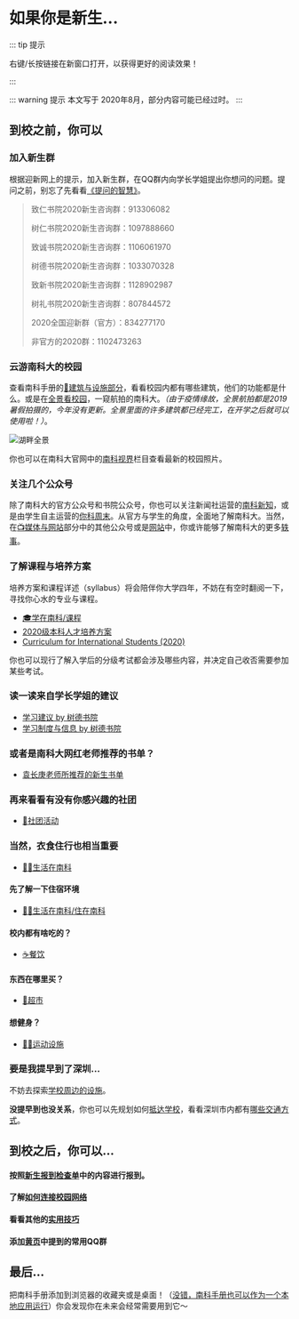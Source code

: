 # 如果你是新生...

::: tip 提示

右键/长按链接在新窗口打开，以获得更好的阅读效果！

:::

::: warning 提示
本文写于 2020年8月，部分内容可能已经过时。
:::


## 到校之前，你可以

### 加入新生群

根据迎新网上的提示，加入新生群，在QQ群内向学长学姐提出你想问的问题。提问之前，别忘了先看看[《提问的智慧》](https://github.com/ryanhanwu/How-To-Ask-Questions-The-Smart-Way/blob/master/README-zh_CN.md)。

> 致仁书院2020新生咨询群：913306082
>
> 树仁书院2020新生咨询群：1097888660
>
> 致诚书院2020新生咨询群：1106061970
>
> 树德书院2020新生咨询群：1033070328
>
> 致新书院2020新生咨询群：1128902987
>
> 树礼书院2020新生咨询群：807844572
>
> 2020全国迎新群（官方）：834277170
>
> 非官方的2020群：1102473263


### 云游南科大的校园

查看南科手册的[🏫建筑与设施部分](/facility/)，看看校园内都有哪些建筑，他们的功能都是什么。或是在[全景看校园](/facility/#全景看校园)，一窥航拍的南科大。*（由于疫情缘故，全景航拍都是2019暑假拍摄的，今年没有更新。全景里面的许多建筑都已经完工，在开学之后就可以使用啦！）*。

![湖畔全景](https://mirrors.sustech.edu.cn/git/sustech-online/sustech-online-ng/-/raw/master/docs/facility/campus-pano.jpg)

你也可以在南科大官网中的[南科视界](https://www.sustech.edu.cn/zh/gallery.html)栏目查看最新的校园照片。

### 关注几个公众号<Badge text="Recommend" type="tip"/>

除了南科大的官方公众号和书院公众号，你也可以关注新闻社运营的[南科新知](/media/#学生组织与社团)，或是由学生自主运营的[你科周末](/media/#微信公众号)。从官方与学生的角度，全面地了解南科大。当然，在[📺媒体与网站](/media/#📺媒体与网站)部分中的其他公众号或是[网站](https://suste.ch/)中，你或许能够了解南科大的更多[轶事](https://sustc.wiki/%E7%89%B9%E6%AE%8A:%E6%89%80%E6%9C%89%E9%A1%B5%E9%9D%A2?from=&to=&namespace=0&hideredirects=1)。

### 了解课程与培养方案

培养方案和课程详述（syllabus）将会陪伴你大学四年，不妨在有空时翻阅一下，寻找你心水的专业与课程。

- [🎓学在南科/课程](/study/by-shude-college/advice-on-study.md#入学考试的建议)
- [2020级本科人才培养方案](https://mirrors.sustech.edu.cn/courses/本科人才培养方案/2021级本科人才培养方案/)
- [Curriculum for International Students (2020)](https://mirrors.sustech.edu.cn/courses/curriculum_for_international_students/)

你也可以现行了解入学后的分级考试都会涉及哪些内容，并决定自己收否需要参加某些考试。

### 读一读来自学长学姐的建议

- [学习建议 by 树德书院](/study/by-shude-college/advice-on-study.md)
- [学习制度与信息 by 树德书院](/study/by-shude-college/info-on-study.md)

### 或者是南科大网红老师推荐的书单？

- [袁长庚老师所推荐的新生书单](/study/book-list-by-prof-yuan/2018/)

### 再来看看有没有你感兴趣的社团

- [🎡社团活动](/organizations/#社团)

### 当然，衣食住行也相当重要

- [👨‍🎓生活在南科](/life/)

#### 先了解一下住宿环境

- [👨‍🎓生活在南科/住在南科](/life/dormitory/)

#### 校内都有啥吃的？

- [☕️餐饮](/life/catering/)

#### 东西在哪里买？

- [🏪超市](/life/#超市)

#### 想健身？

- [🏊‍♀️运动设施](/life/sports-facility/)

### 要是我提早到了深圳...

不妨去探索[学校周边的设施](/surroundings/)。

**没提早到也没关系**，你也可以先规划如何[抵达学校](/transport/#🗺抵达南方科技大学)，看看深圳市内都有[哪些交通方式](/transport/#市内交通)。

## 到校之后，你可以...

#### 按照[新生报到检查单](/life/freshman-register)中的内容进行报到。

#### 了解[如何连接校园网络](/service/network/)

#### 看看其他的[实用技巧](/service/)

#### 添加[黄页](/contact/)中提到的常用QQ群

## 最后...

把南科手册添加到浏览器的收藏夹或是桌面！（[没错，南科手册也可以作为一个本地应用运行](/site-help/)）你会发现你在未来会经常需要用到它～
